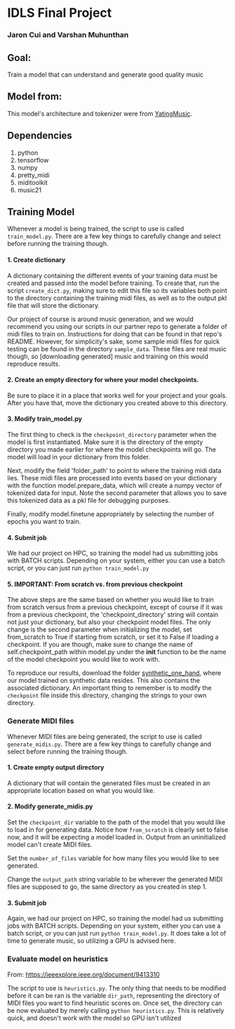 # IDLS Final Project
### Jaron Cui and Varshan Muhunthan

## Goal:
Train a model that can understand and generate good quality music

## Model from:
This model's architecture and tokenizer were from [YatingMusic](https://github.com/YatingMusic/remi).

## Dependencies
1. python
2. tensorflow
3. numpy
4. pretty_midi
5. miditoolkit
6. music21
## Training Model

Whenever a model is being trained, the script to use is called `train_model.py`. There are a few key things to carefully change and select before running the training though.

#### 1. Create dictionary
A dictionary containing the different events of your training data must be created and passed into the model before training. To create that, run the script `create_dict.py`, making sure to edit this file so its variables both point to the directory containing the training midi files, as well as to the output pkl file that will store the dictionary. 

Our project of course is around music generation, and we would recommend you using our scripts in our partner repo to generate a folder of midi files to train on. Instructions for doing that can be found in that repo's README. However, for simplicity's sake, some sample midi files for quick testing can be found in the directory `sample_data`. These files are real music though, so [downloading generated] music and training on this would reproduce results.  

#### 2. Create an empty directory for where your model checkpoints.
Be sure to place it in a place that works well for your project and your goals. After you have that, move the dictionary you created above to this directory. 

#### 3. Modify train_model.py
The first thing to check is the `checkpoint_directory` parameter when the model is first instantiated. Make sure it is the directory of the empty directory you made earlier for where the model checkpoints will go. The model will load in your dictionary from this folder. 

Next, modify the field 'folder_path' to point to where the training midi data lies. These midi files are processed into events based on your dictionary with the function model.prepare_data, which will create a numpy vector of tokenized data for input. Note the second parameter that allows you to save this tokenized data as a pkl file for debugging purposes.

Finally, modify model.finetune appropriately by selecting the number of epochs you want to train.

#### 4. Submit job
We had our project on HPC, so training the model had us submitting jobs with BATCH scripts. Depending on your system, either you can use a batch script, or you can just run `python train_model.py`

#### 5. IMPORTANT: From scratch vs. from previous checkpoint
The above steps are the same based on whether you would like to train from scratch versus from a previous checkpoint, except of course if it was from a previous checkpoint, the 'checkpoint_directory' string will contain not just your dictionary, but also your checkpoint model files. The only change is the second parameter when initializing the model, set from_scratch to True if starting from scratch, or set it to False if loading a checkpoint. If you are though, make sure to change the name of self.checkpoint_path within model.py under the __init__ function to be the name of the model checkpoint you would like to work with.

To reproduce our results, download the folder [synthetic_one_hand](https://drive.google.com/drive/folders/1GYONowjERCKLQqk3kIiTgEfYidiTqxzP?usp=drive_link), where our model trained on synthetic data resides. This also contains the associated dictionary. An important thing to remember is to modify the `checkpoint` file inside this directory, changing the strings to your own directory.

### Generate MIDI files
Whenever MIDI files are being generated, the script to use is called `generate_midis.py`. There are a few key things to carefully change and select before running the training though.

#### 1. Create empty output directory
A dictionary that will contain the generated files must be created in an appropriate location based on what you would like.

#### 2. Modify generate_midis.py
Set the `checkpoint_dir` variable to the path of the model that you would like to load in for generating data. Notice how `from_scratch` is clearly set to false now, and it will be expecting a model loaded in. Output from an uninitialized model can't create MIDI files. 

Set the `number_of_files` variable for how many files you would like to see generated. 

Change the `output_path` string variable to be wherever the generated MIDI files are supposed to go, the same directory as you created in step 1. 

#### 3. Submit job
Again, we had our project on HPC, so training the model had us submitting jobs with BATCH scripts. Depending on your system, either you can use a batch script, or you can just run `python train_model.py`. It does take a lot of time to generate music, so utilizing a GPU is advised here.

### Evaluate model on heuristics
From: https://ieeexplore.ieee.org/document/9413310

The script to use is `heuristics.py`. The only thing that needs to be modified before it can be ran is the variable `dir_path`, representing the directory of MIDI files you want to find heuristic scores on. Once set, the directory can be now evaluated by merely calling `python heuristics.py`. This is relatively quick, and doesn't work with the model so GPU isn't utilized

